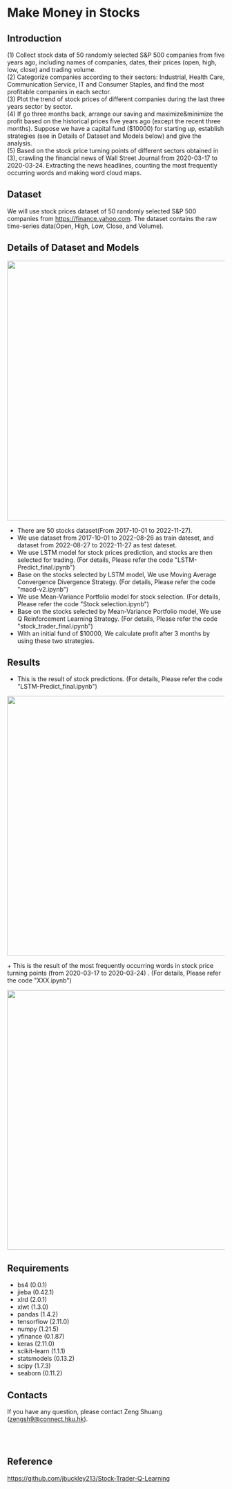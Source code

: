 # Make Money in Stocks
## Introduction
(1) Collect stock data of 50 randomly selected S&P 500 companies from five years ago, including names of companies, dates, their prices (open, high, low, close) and trading volume.<br /> 
(2) Categorize companies according to their sectors: Industrial, Health Care, Communication Service, IT and Consumer Staples, and find the most profitable companies in each sector.<br /> 
(3) Plot the trend of stock prices of different companies during the last three years sector by sector.<br /> 
(4) If go three months back, arrange our saving and maximize&minimize the profit based on the historical prices five years ago (except the recent three months). Suppose we have a capital fund ($10000) for starting up, establish strategies (see in Details of Dataset and Models below) and give the analysis.<br /> 
(5) Based on the stock price turning points of different sectors obtained in (3), crawling the financial news of Wall Street Journal from 2020-03-17 to 2020-03-24. Extracting the news headlines, counting the most frequently occurring words and making word cloud maps.<br /> 

## Dataset 
We will use stock prices dataset of 50 randomly selected S&P 500 companies from https://finance.yahoo.com. The dataset contains the raw time-series data(Open, High, Low, Close, and Volume). <br /> 

## Details of Dataset and Models 
<p align="center"> 
<img src="https://github.com/Zeng-Shuang/Make-Money-in-Stocks/blob/main/images/strategy%20overview.jpg"  width="600">
</p>

+ There are 50 stocks dataset(From 2017-10-01 to 2022-11-27).<br /> 
+ We use dataset from 2017-10-01 to 2022-08-26 as train dateset, and dataset from 2022-08-27 to 2022-11-27 as test dateset.<br /> 
+ We use LSTM model for stock prices prediction, and stocks are then selected for trading. (For details, Please refer the code "LSTM-Predict_final.ipynb")<br /> 
+ Base on the stocks selected by LSTM model, We use Moving Average Convergence Divergence Strategy. (For details, Please refer the code "macd-v2.ipynb")<br /> 
+ We use Mean-Variance Portfolio model for stock selection. (For details, Please refer the code "Stock selection.ipynb")<br /> 
+ Base on the stocks selected by Mean-Variance Portfolio model, We use Q Reinforcement Learning Strategy. (For details, Please refer the code "stock_trader_final.ipynb")<br /> 
+ With an initial fund of $10000, We calculate profit after 3 months by using these two strategies.<br /> 
## Results

+ This is the result of stock predictions. (For details, Please refer the code "LSTM-Predict_final.ipynb")
<p align="center"> 
<img src="https://github.com/Zeng-Shuang/Make-Money-in-Stocks/blob/main/images/lstm-predict.png"  width="600">
</p>
+ This is the result of the most frequently occurring words in stock price turning points (from 2020-03-17 to 2020-03-24) . (For details, Please refer the code "XXX.ipynb")
<p align="center"> 
<img src="https://github.com/Zeng-Shuang/Make-Money-in-Stocks/blob/main/images/cloudmap.png"  width="600">
</p>


## Requirements 
+ bs4 (0.0.1)
+ jieba (0.42.1)
+ xlrd (2.0.1)
+ xlwt (1.3.0)
+ pandas (1.4.2)
+ tensorflow (2.11.0)
+ numpy (1.21.5)
+ yfinance (0.1.87)
+ keras (2.11.0)
+ scikit-learn (1.1.1)
+ statsmodels (0.13.2)
+ scipy (1.7.3)
+ seaborn (0.11.2)

## Contacts
If you have any question, please contact Zeng Shuang (zengsh9@connect.hku.hk).

<br /> 
<br />

## Reference
https://github.com/jbuckley213/Stock-Trader-Q-Learning
